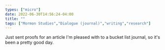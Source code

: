 ```yaml
---
types: ["micro"]
date: 2022-06-30T14:56:24-04:00
title: ""
tags: ["Mormon Studies","Dialogue (journal)","writing","research"]
---
```

Just sent proofs for an article I'm pleased with to a bucket list journal, so it's been a pretty good day.
